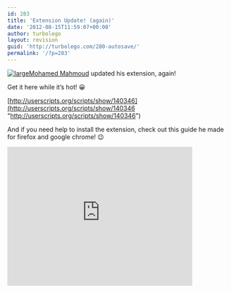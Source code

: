 ```yaml
---
id: 283
title: 'Extension Update! (again)'
date: '2012-08-15T11:59:07+00:00'
author: turbolego
layout: revision
guid: 'http://turbolego.com/280-autosave/'
permalink: '/?p=283'
---
```


[![](https://turbolego.com/wp-content/uploads/2012/08/large.jpg "large")](https://turbolego.com/wp-content/uploads/2012/08/large.jpg)[Mohamed Mahmoud](http://www.facebook.com/mohamed408 "http://www.facebook.com/mohamed408") updated his extension, again!

Get it here while it’s hot! 😀

[http://userscripts.org/scripts/show/140346](http://userscripts.org/scripts/show/140346 "http://userscripts.org/scripts/show/140346")

And if you need help to install the extension, check out this guide he made for firefox and google chrome! 😉

<iframe frameborder="0" height="315" loading="lazy" src="http://www.youtube.com/embed/ARdDp0jH0wY" width="420"></iframe>